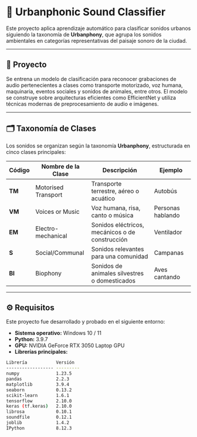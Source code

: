 # 🌆 Urbanphonic Sound Classifier

Este proyecto aplica aprendizaje automático para clasificar sonidos urbanos siguiendo la taxonomía de **Urbanphony**, que agrupa los sonidos ambientales en categorías representativas del paisaje sonoro de la ciudad.

---

## 🧠 Proyecto

Se entrena un modelo de clasificación para reconocer grabaciones de audio pertenecientes a clases como transporte motorizado, voz humana, maquinaria, eventos sociales y sonidos de animales, entre otros. El modelo se construye sobre arquitecturas eficientes como EfficientNet y utiliza técnicas modernas de preprocesamiento de audio e imágenes.

---

## 🗂️ Taxonomía de Clases

Los sonidos se organizan según la taxonomía **Urbanphony**, estructurada en cinco clases principales:

| Código | Nombre de la Clase         | Descripción                                          | Ejemplo             |
|--------|----------------------------|------------------------------------------------------|----------------------|
| **TM** | Motorised Transport        | Transporte terrestre, aéreo o acuático               | Autobús              |
| **VM** | Voices or Music            | Voz humana, risa, canto o música                     | Personas hablando    |
| **EM** | Electro-mechanical         | Sonidos eléctricos, mecánicos o de construcción      | Ventilador           |
| **S**  | Social/Communal            | Sonidos relevantes para una comunidad                | Campanas             |
| **BI** | Biophony                   | Sonidos de animales silvestres o domesticados        | Aves cantando        |

---

## ⚙️ Requisitos

Este proyecto fue desarrollado y probado en el siguiente entorno:

- **Sistema operativo:** Windows 10 / 11
- **Python:** 3.9.7
- **GPU:** NVIDIA GeForce RTX 3050 Laptop GPU
- **Librerías principales:**

```bash
Librería           Versión
------------------ ---------
numpy              1.23.5
pandas             2.2.3
matplotlib         3.9.4
seaborn            0.13.2
scikit-learn       1.6.1
tensorflow         2.10.0
keras (tf.keras)   2.10.0
librosa            0.10.1
soundfile          0.12.1
joblib             1.4.2
IPython            8.12.3
